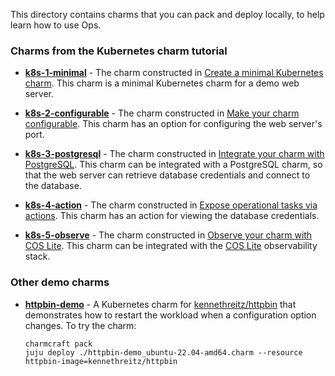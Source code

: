 This directory contains charms that you can pack and deploy locally, to help learn how to use Ops.

### Charms from the Kubernetes charm tutorial

- **[k8s-1-minimal](k8s-1-minimal)** - The charm constructed in [Create a minimal Kubernetes charm](https://ops.readthedocs.io/en/latest/tutorial/from-zero-to-hero-write-your-first-kubernetes-charm/create-a-minimal-kubernetes-charm.html). This charm is a minimal Kubernetes charm for a demo web server.

- **[k8s-2-configurable](k8s-2-configurable)** - The charm constructed in [Make your charm configurable](https://ops.readthedocs.io/en/latest/tutorial/from-zero-to-hero-write-your-first-kubernetes-charm/make-your-charm-configurable.html). This charm has an option for configuring the web server's port.

- **[k8s-3-postgresql](k8s-3-postgresql)** - The charm constructed in [Integrate your charm with PostgreSQL](https://ops.readthedocs.io/en/latest/tutorial/from-zero-to-hero-write-your-first-kubernetes-charm/integrate-your-charm-with-postgresql.html). This charm can be integrated with a PostgreSQL charm, so that the web server can retrieve database credentials and connect to the database.

- **[k8s-4-action](k8s-4-action)** - The charm constructed in [Expose operational tasks via actions](https://ops.readthedocs.io/en/latest/tutorial/from-zero-to-hero-write-your-first-kubernetes-charm/expose-operational-tasks-via-actions.html). This charm has an action for viewing the database credentials.

- **[k8s-5-observe](k8s-5-observe)** - The charm constructed in [Observe your charm with COS Lite](https://ops.readthedocs.io/en/latest/tutorial/from-zero-to-hero-write-your-first-kubernetes-charm/observe-your-charm-with-cos-lite.html). This charm can be integrated with the [COS Lite](https://charmhub.io/cos-lite) observability stack.

### Other demo charms

- **[httpbin-demo](httpbin-demo)** - A Kubernetes charm for [kennethreitz/httpbin](https://github.com/kennethreitz/httpbin) that demonstrates how to restart the workload when a configuration option changes. To try the charm:

    ```
    charmcraft pack
    juju deploy ./httpbin-demo_ubuntu-22.04-amd64.charm --resource httpbin-image=kennethreitz/httpbin
    ```